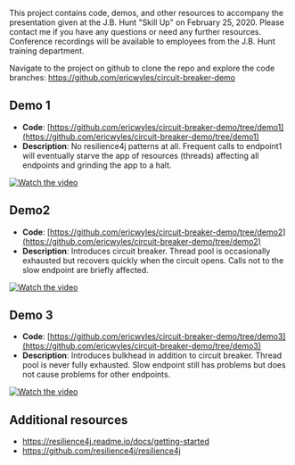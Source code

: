 This project contains code, demos, and other resources to accompany the
presentation given at the J.B. Hunt "Skill Up" on February 25, 2020.
Please contact me if you have any questions or need any further
resources. Conference recordings will be available to employees from the
J.B. Hunt training department.

Navigate to the project on github to clone the repo and explore the code branches: https://github.com/ericwyles/circuit-breaker-demo

## Demo 1
* **Code**: [https://github.com/ericwyles/circuit-breaker-demo/tree/demo1](https://github.com/ericwyles/circuit-breaker-demo/tree/demo1)
* **Description**: No resilience4j patterns at all. Frequent calls to endpoint1 will eventually starve the app of resources (threads) affecting all endpoints and grinding the app to a halt.

[![Watch the video](https://i9.ytimg.com/vi/bP8rpTYJ10w/mq2.jpg?sqp=CPf6v_IF&rs=AOn4CLCKftGrO2q-W3bfHJzRwvbqWZYsQw)](https://youtu.be/bP8rpTYJ10w)



## Demo2
* **Code**: [https://github.com/ericwyles/circuit-breaker-demo/tree/demo2](https://github.com/ericwyles/circuit-breaker-demo/tree/demo2)
* **Description**: Introduces circuit breaker. Thread pool is occasionally exhausted but recovers quickly when the circuit opens. Calls not to the slow endpoint are briefly affected.

[![Watch the video](https://i9.ytimg.com/vi/0dLcjU529Tg/mq2.jpg?sqp=CIr8v_IF&rs=AOn4CLCUxtmHWYCCNRbg0xvh-CUJGqGb_g)](https://youtu.be/0dLcjU529Tg)


## Demo 3
* **Code**:
  [https://github.com/ericwyles/circuit-breaker-demo/tree/demo3](https://github.com/ericwyles/circuit-breaker-demo/tree/demo3)
* **Description**: Introduces bulkhead in addition to circuit breaker. Thread pool is never fully exhausted. Slow endpoint still has problems but does not cause problems for other endpoints.

[![Watch the video](https://i9.ytimg.com/vi/H5IUkvINgwM/mq2.jpg?sqp=CIb9v_IF&rs=AOn4CLA7-ncuobgA6H76ioIjQSA_Z80HGg)](https://youtu.be/H5IUkvINgwM)


## Additional resources
* https://resilience4j.readme.io/docs/getting-started
* https://github.com/resilience4j/resilience4j

